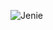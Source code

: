 ![Jenie](https://github.com/ChewBaccaYeti/jeniesunflower/assets/60115053/a0bd9aa4-5180-40ea-aa8f-71132b6d14ae)
